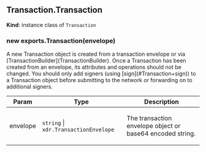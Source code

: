 <a name="Transaction+Transaction"></a>

## Transaction.Transaction
**Kind**: instance class of <code>Transaction</code>  
<a name="new_Transaction+Transaction_new"></a>

### new exports.Transaction(envelope)
<p>A new Transaction object is created from a transaction envelope or via [TransactionBuilder](TransactionBuilder).
Once a Transaction has been created from an envelope, its attributes and operations
should not be changed. You should only add signers (using [sign](#Transaction+sign)) to a Transaction object before
submitting to the network or forwarding on to additional signers.</p>


| Param | Type | Description |
| --- | --- | --- |
| envelope | <code>string</code> \| <code>xdr.TransactionEnvelope</code> | <p>The transaction envelope object or base64 encoded string.</p> |

